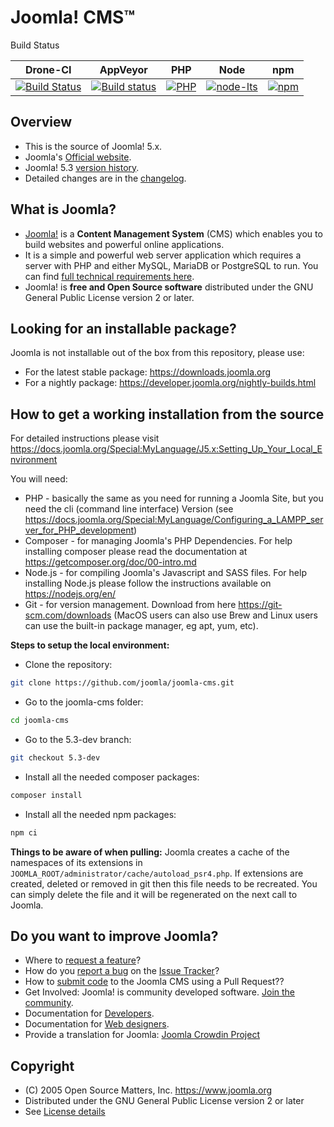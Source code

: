 Joomla! CMS™
====================

Build Status

| Drone-CI                                                                                                                                 | AppVeyor                                                                                                                                                           | PHP                                                                           | Node                                                                                 | npm                                                                             |
|------------------------------------------------------------------------------------------------------------------------------------------|--------------------------------------------------------------------------------------------------------------------------------------------------------------------|-------------------------------------------------------------------------------|--------------------------------------------------------------------------------------|---------------------------------------------------------------------------------|
| [![Build Status](https://ci.joomla.org/api/badges/joomla/joomla-cms/status.svg?branch=5.3-dev)](https://ci.joomla.org/joomla/joomla-cms) | [![Build status](https://ci.appveyor.com/api/projects/status/ru6sxal8jmfckvjc/branch/5.3-dev?svg=true)](https://ci.appveyor.com/project/release-joomla/joomla-cms) | [![PHP](https://img.shields.io/badge/PHP-V8.1.0-green)](https://www.php.net/) | [![node-lts](https://img.shields.io/badge/Node-V20.0-green)](https://nodejs.org/en/) | [![npm](https://img.shields.io/badge/npm-v10.1.0-green)](https://nodejs.org/en/) |

Overview
---------------------
* This is the source of Joomla! 5.x.
* Joomla's [Official website](https://www.joomla.org).
* Joomla! 5.3 [version history](https://docs.joomla.org/Special:MyLanguage/Joomla_5.3_version_history).
* Detailed changes are in the [changelog](https://github.com/joomla/joomla-cms/commits/5.3-dev).

What is Joomla?
---------------------
* [Joomla!](https://www.joomla.org/about-joomla.html) is a **Content Management System** (CMS) which enables you to build websites and powerful online applications.
* It is a simple and powerful web server application which requires a server with PHP and either MySQL, MariaDB or PostgreSQL to run. You can find [full technical requirements here](https://downloads.joomla.org/technical-requirements).
* Joomla! is **free and Open Source software** distributed under the GNU General Public License version 2 or later.

Looking for an installable package?
---------------------
Joomla is not installable out of the box from this repository, please use:
- For the latest stable package: https://downloads.joomla.org
- For a nightly package: https://developer.joomla.org/nightly-builds.html

How to get a working installation from the source
---------------------
For detailed instructions please visit https://docs.joomla.org/Special:MyLanguage/J5.x:Setting_Up_Your_Local_Environment

You will need:
- PHP - basically the same as you need for running a Joomla Site, but you need the cli (command line interface) Version (see https://docs.joomla.org/Special:MyLanguage/Configuring_a_LAMPP_server_for_PHP_development)
- Composer - for managing Joomla's PHP Dependencies. For help installing composer please read the documentation at https://getcomposer.org/doc/00-intro.md
- Node.js - for compiling Joomla's Javascript and SASS files. For help installing Node.js please follow the instructions available on https://nodejs.org/en/
- Git - for version management. Download from here https://git-scm.com/downloads (MacOS users can also use Brew and Linux users can use the built-in package manager, eg apt, yum, etc).

**Steps to setup the local environment:**
- Clone the repository:
```bash
git clone https://github.com/joomla/joomla-cms.git
```
- Go to the joomla-cms folder:
```bash
cd joomla-cms
```
- Go to the 5.3-dev branch:
```bash
git checkout 5.3-dev
```
- Install all the needed composer packages:
```bash
composer install
```
- Install all the needed npm packages:
```bash
npm ci
```

**Things to be aware of when pulling:**
Joomla creates a cache of the namespaces of its extensions in `JOOMLA_ROOT/administrator/cache/autoload_psr4.php`. If
extensions are created, deleted or removed in git then this file needs to be recreated. You can simply delete the file
and it will be regenerated on the next call to Joomla.

Do you want to improve Joomla?
--------------------
* Where to [request a feature](https://issues.joomla.org)?
* How do you [report a bug](https://docs.joomla.org/Special:MyLanguage/Filing_bugs_and_issues) on the [Issue Tracker](https://issues.joomla.org)?
* How to [submit code](https://manual.joomla.org/docs/next/get-started/git/github-joomla-cms/) to the Joomla CMS using a Pull Request??
* Get Involved: Joomla! is community developed software. [Join the community](https://volunteers.joomla.org).
* Documentation for [Developers](https://manual.joomla.org/).
* Documentation for [Web designers](https://docs.joomla.org/Special:MyLanguage/Web_designers).
* Provide a translation for Joomla: [Joomla Crowdin Project](https://joomla.crowdin.com/cms)

Copyright
---------------------
* (C) 2005 Open Source Matters, Inc. <https://www.joomla.org>
* Distributed under the GNU General Public License version 2 or later
* See [License details](https://docs.joomla.org/Special:MyLanguage/Joomla_Licenses)
